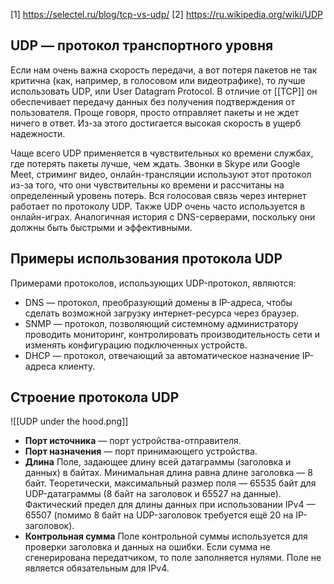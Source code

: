 [1] https://selectel.ru/blog/tcp-vs-udp/
[2] https://ru.wikipedia.org/wiki/UDP
## UDP — протокол транспортного уровня

Если нам очень важна скорость передачи, а вот потеря пакетов не так критична (как, например, в голосовом или видеотрафике), то лучше использовать UDP, или User Datagram Protocol. В отличие от [[TCP]] он обеспечивает передачу данных без получения подтверждения от пользователя. Проще говоря, просто отправляет пакеты и не ждет ничего в ответ. Из-за этого достигается высокая скорость в ущерб надежности.

Чаще всего UDP применяется в чувствительных ко времени службах, где потерять пакеты лучше, чем ждать. Звонки в Skype или Google Meet, стриминг видео, онлайн-трансляции используют этот протокол из-за того, что они чувствительны ко времени и рассчитаны на определенный уровень потерь. Вся голосовая связь через интернет работает по протоколу UDP. Также UDP очень часто используется в онлайн-играх. Аналогичная история с DNS-серверами, поскольку они должны быть быстрыми и эффективными.

## Примеры использования протокола UDP

Примерами протоколов, использующих UDP-протокол, являются:

-   DNS — протокол, преобразующий домены в IP-адреса, чтобы сделать возможной загрузку интернет-ресурса через браузер.
-   SNMP — протокол, позволяющий системному администратору проводить мониторинг, контролировать производительность сети и изменять конфигурацию подключенных устройств.
-   DHCP — протокол, отвечающий за автоматическое назначение IP-адреса клиенту.

## Строение протокола UDP


![[UDP under the hood.png]]

-   **Порт источника** — порт устройства-отправителя.
-   **Порт назначения** — порт принимающего устройства.
-   **Длина** Поле, задающее длину всей датаграммы (заголовка и данных) в байтах. Минимальная длина равна длине заголовка — 8 байт. Теоретически, максимальный размер поля — 65535 байт для UDP-датаграммы (8 байт на заголовок и 65527 на данные). Фактический предел для длины данных при использовании IPv4 — 65507 (помимо 8 байт на UDP-заголовок требуется ещё 20 на IP-заголовок).
-   **Контрольная сумма** Поле контрольной суммы используется для проверки заголовка и данных на ошибки. Если сумма не сгенерирована передатчиком, то поле заполняется нулями. Поле не является обязательным для IPv4.